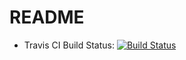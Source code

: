 # README

* Travis CI Build Status: [![Build Status](https://api.travis-ci.org/Codewick/Sa-stagram.svg)](https://travis-ci.org/Codewick/Sa-stagram)
